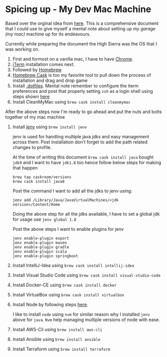 # Spicing up - My Dev Mac Machine 
Based over the orginal idea from [here](https://github.com/yrameshra0/mac-dev-setup). This is a comprehensive document that I could use to give myself a mental note about setting up _my garage (my mac)_ machine up for its endeavours.

Currently while preparing the document the High Sierra was the OS that I was working on.

1. First and formost on a vanilla mac, I have to have [Chrome](www.google.com/chrome). 
1. [iTerm](https://www.iterm2.com/version3.html) installation comes next.
1. Followed by [Homebrew](https://brew.sh/)
1. [Homebrew Cask](https://caskroom.github.io/) is too my favorite tool to pull down the process of installation and drag and drop game
1. Install [.dotfiles](https://github.com/Hacklor/dotfiles).
   Mental note remember to configure the iterm preferences and post that properly setting `zsh` as a login shell using steps shown [here](https://apple.stackexchange.com/questions/88278/change-default-shell-from-bash-to-zsh/88296#88296)
1. Install CleanMyMac using `brew cask install cleanmymac`

After the above steps now I'm ready to go ahead and put the nuts and bolts together of my mac machine

1. Install [jenv](http://www.jenv.be/) using ```brew install jenv```

   jenv is used for handling multiple java jdks and easy management across them. Post installation don't forget to add the path related changes to profile.

   At the time of writing this document `brew cask install java` bought `jdk9` and I want to have `jdk1.8` too hence follow below steps for making that happen

   ```
   brew tap caskroom/versions
   brew cask install java8
   ```

   Post the command I want to add all the jdks to jenv using: 

   `jenv add /Library/Java/JavaVirtualMachines/<jdk version>/Content/Home`

   Doing the above step for all the jdks available, I have to set a global jdk for usage use `jenv global 1.8`

   Post the above steps I want to enable plugins for jenv

   ```
   jenv enable-plugin export
   jenv enable-plugin maven
   jenv enable-plugin gradle
   jenv enable-plugin scala
   jenv enable-plugin springboot
   ```
1. Install IntelliJ-Idea using `brew cask install intellij-idea`
1. Install Visual Studio Code using `brew cask install visual-studio-code`
1. Install Docker-CE using `brew cask install docker`
1. Install VirtualBox using `brew cask install virtualbox`
1. Install Node by following steps [here](http://nodesource.com/blog/installing-node-js-tutorial-using-nvm-on-mac-os-x-and-ubuntu/).

   I like to install `node` using `nvm` for similar reason why I installed `jenv` above for `java`. `Nvm` help managing multiple versions of node with ease.
1. Install AWS-Cli using `brew install aws-cli`
1. Install Ansible using `brew install ansible`
1. Install Terraform using `brew install terraform`

